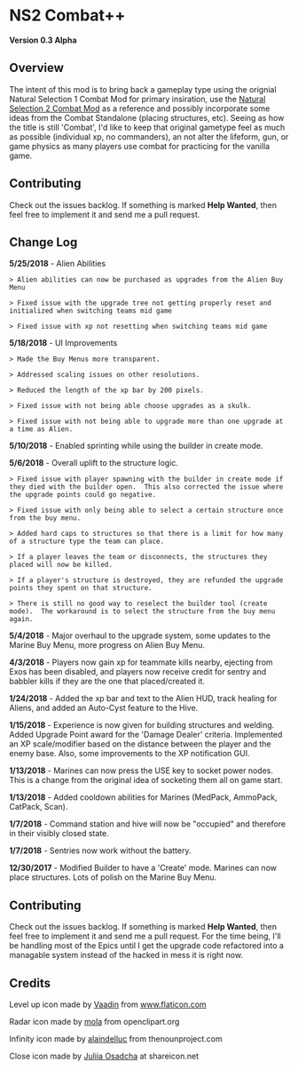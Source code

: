 # NS2 Combat++
**Version 0.3 Alpha**

## Overview
The intent of this mod is to bring back a gameplay type using the orignial Natural Selection 1 Combat Mod for primary insiration, use the [Natural Selection 2 Combat Mod](https://github.com/AlexHayton/NS2Combat) as a reference and possibly incorporate some ideas from the Combat Standalone (placing structures, etc).  Seeing as how the title is still 'Combat', I'd like to keep that original gametype feel as much as possible (individual xp, no commanders), an not alter the lifeform, gun, or game physics as many players use combat for practicing for the vanilla game.

## Contributing
Check out the issues backlog.  If something is marked **Help Wanted**, then feel free to implement it and send me a pull request.

## Change Log
**5/25/2018** - Alien Abilities

    > Alien abilities can now be purchased as upgrades from the Alien Buy Menu

    > Fixed issue with the upgrade tree not getting properly reset and initialized when switching teams mid game

    > Fixed issue with xp not resetting when switching teams mid game

**5/18/2018** - UI Improvements

    > Made the Buy Menus more transparent.

    > Addressed scaling issues on other resolutions.

    > Reduced the length of the xp bar by 200 pixels.

    > Fixed issue with not being able choose upgrades as a skulk.

    > Fixed issue with not being able to upgrade more than one upgrade at a time as Alien.

**5/10/2018** - Enabled sprinting while using the builder in create mode.

**5/6/2018** - Overall uplift to the structure logic.

    > Fixed issue with player spawning with the builder in create mode if they died with the builder open.  This also corrected the issue where the upgrade points could go negative.
    
    > Fixed issue with only being able to select a certain structure once from the buy menu.
    
    > Added hard caps to structures so that there is a limit for how many of a structure type the team can place.
    
    > If a player leaves the team or disconnects, the structures they placed will now be killed.
    
    > If a player's structure is destroyed, they are refunded the upgrade points they spent on that structure.
    
    > There is still no good way to reselect the builder tool (create mode).  The workaround is to select the structure from the buy menu again.

**5/4/2018** - Major overhaul to the upgrade system, some updates to the Marine Buy Menu, more progress on Alien Buy Menu.

**4/3/2018** - Players now gain xp for teammate kills nearby, ejecting from Exos has been disabled, and players now receive credit for sentry and babbler kills if they are the one that placed/created it.

**1/24/2018** - Added the xp bar and text to the Alien HUD, track healing for Aliens, and added an Auto-Cyst feature to the Hive.

**1/15/2018** - Experience is now given for building structures and welding.  Added Upgrade Point award for the 'Damage Dealer' criteria.  Implemented an XP scale/modifier based on the distance between the player and the enemy base. Also, some improvements to the XP notification GUI.

**1/13/2018** - Marines can now press the USE key to socket power nodes.  This is a change from the original idea of socketing them all on game start.

**1/13/2018** - Added cooldown abilities for Marines (MedPack, AmmoPack, CatPack, Scan).

**1/7/2018** - Command station and hive will now be "occupied" and therefore in their visibly closed state.

**1/7/2018** - Sentries now work without the battery.

**12/30/2017** - Modified Builder to have a 'Create' mode.  Marines can now place structures.  Lots of polish on the Marine Buy Menu.

## Contributing
Check out the issues backlog.  If something is marked **Help Wanted**, then feel free to implement it and send me a pull request.  For the time being, I'll be handling most of the Epics until I get the upgrade code refactored into a managable system instead of the hacked in mess it is right now.

## Credits
Level up icon made by [Vaadin](https://www.flaticon.com/authors/vaadin) from www.flaticon.com

Radar icon made by [mola](https://openclipart.org/user-detail/mola) from openclipart.org

Infinity icon made by [alaindelluc](https://thenounproject.com/alaindelluc/) from thenounproject.com

Close icon made by [Juliia Osadcha](https://www.shareicon.net/author/juliia-osadcha) at shareicon.net
